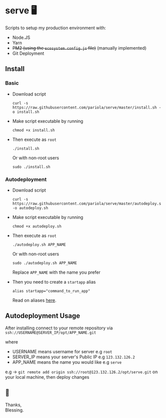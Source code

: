 # serve 🖥️

Scripts to setup my production environment with:

- Node.JS
- Yarn
- ~~PM2 (using the `ecosystem.config.js` file)~~ (manually implemented)
- Git Deployment

## Install

### Basic

- Download script

  ```console
  curl -s https://raw.githubusercontent.com/pariola/serve/master/install.sh -o install.sh
  ```

- Make script executable by running

  ```console
  chmod +x install.sh
  ```

- Then execute as `root`
  ```
  ./install.sh
  ```
  Or with non-root users
  ```
  sudo ./install.sh
  ```
### Autodeployment 

- Download script

  ```console
  curl -s https://raw.githubusercontent.com/pariola/serve/master/autodeploy.sh -o autodeploy.sh
  ```

- Make script executable by running

  ```console
  chmod +x autodeploy.sh
  ```

- Then execute as `root`
  ```
  ./autodeploy.sh APP_NAME
  ```
  Or with non-root users
  ```
  sudo ./autodeploy.sh APP_NAME
  ```
  Replace `APP_NAME` with the name you prefer

- Then you need to create a `startapp` alias
   ```console
   alias startapp="command_to_run_app"
   ```

   Read on aliases [here](https://www.tecmint.com/create-alias-in-linux/).

## Autodeployment Usage

After installing connect to your remote repository via `ssh://USERNAME@SERVER_IP/opt/APP_NAME.git`

where

- USERNAME means username for server e.g `root`
- SERVER_IP means your server's Public IP e.g `123.132.126.2`
- APP_NAME means the name you would like e.g `serve`

e.g → `git remote add origin ssh://root@123.132.126.2/opt/serve.git` on your local machine, then deploy changes

## 🚀

Thanks, <br/> Blessing.